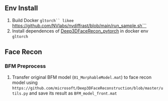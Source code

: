 ## Env  Install
1. Build Docker ```gltorch`` likee ```https://github.com/NVlabs/nvdiffrast/blob/main/run_sample.sh```
2. Install dependences of [Deep3DFaceRecon_pytorch](https://github.com/sicxu/Deep3DFaceRecon_pytorch) in docker env ```gltorch```

## Face Recon
### BFM Preprocess
1. Transfer original BFM model (```01_MorphableModel.mat```) to face recon model using ```https://github.com/microsoft/Deep3DFaceReconstruction/blob/master/utils.py``` and save its result as ```BFM_model_front.mat```